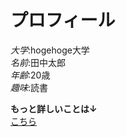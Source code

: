 # プロフィール
*大学*:hogehoge大学<br>
*名前*:田中太郎<br>
*年齢*:20歳<br>
*趣味*:読書<br>

**もっと詳しいことは↓**<br>
[こちら](https://u50116.github.io/enPiT2018-ensyu/abc"詳しいプロフィール")




